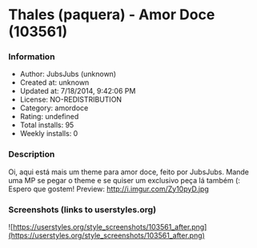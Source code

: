 # Thales (paquera) - Amor Doce (103561)

### Information
- Author: JubsJubs (unknown)
- Created at: unknown
- Updated at: 7/18/2014, 9:42:06 PM
- License: NO-REDISTRIBUTION
- Category: amordoce
- Rating: undefined
- Total installs: 95
- Weekly installs: 0


### Description
Oi, aqui está mais um theme para amor doce, feito por JubsJubs. Mande uma MP se pegar o theme e se quiser um exclusivo peça lá também (: Espero que gostem!
Preview: http://i.imgur.com/Zy10pyD.jpg


### Screenshots (links to userstyles.org)
![https://userstyles.org/style_screenshots/103561_after.png](https://userstyles.org/style_screenshots/103561_after.png)


